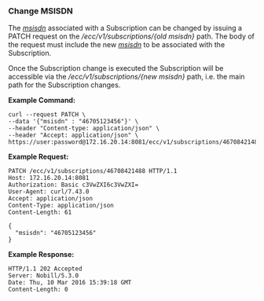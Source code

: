 ### Change MSISDN

The _[msisdn](parameters.md#msisdn)_ associated with a Subscription can be changed by issuing a PATCH request on the _/ecc/v1/subscriptions/{old msisdn}_ path. The body of the request must include the new _[msisdn](parameters.md#msisdn)_ to be associated with the Subscription. 

Once the Subscription change is executed the Subscription will be accessible via the _/ecc/v1/subscriptions/{new msisdn}_ path, i.e. the main path for the Subscription changes.

__Example Command:__
```
curl --request PATCH \
--data '{"msisdn" : "46705123456"}' \
--header "Content-type: application/json" \
--header "Accept: application/json" \
https://user:password@172.16.20.14:8081/ecc/v1/subscriptions/46708421488
```

__Example Request:__
```
PATCH /ecc/v1/subscriptions/46708421488 HTTP/1.1
Host: 172.16.20.14:8081
Authorization: Basic c3VwZXI6c3VwZXI=
User-Agent: curl/7.43.0
Accept: application/json
Content-Type: application/json
Content-Length: 61

{
  "msisdn": "46705123456"
}
```

__Example Response:__
```
HTTP/1.1 202 Accepted
Server: Nobill/5.3.0
Date: Thu, 10 Mar 2016 15:39:18 GMT
Content-Length: 0
```
